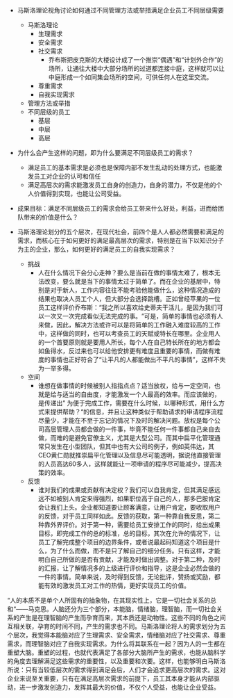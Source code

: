 
- 马斯洛理论视角讨论如何通过不同管理方法或举措满足企业员工不同层级需要
	- 马斯洛理论
		- 生理需求
		- 安全需求
		- 社交需求
			- 乔布斯把皮克斯的大楼设计成了一个推崇“偶遇”和“计划外合作”的场所，让通往大楼中大部分场所的过道都连接中庭，这样就可以让中庭形成一个如同集会场所的空间，可供任何人在这里交流。
		- 尊重需求
		- 自我实现需求
	- 管理方法或举措
	- 不同层级的员工
		- 基层
		- 中层
		- 高层

- 为什么会产生这样的问题，即为什么要满足不同层级员工的需求？
	- 满足员工的基本需求是必须也是保障内部不发生乱动的处理方式，也能激发员工对企业的认可和信任
	- 满足高层次的需求能激发员工自身的创造力，自身的潜力，不仅是他的个人价值得到实现，也能让公司受益。
- 成果目标：满足不同层级员工的需求会给员工带来什么好处，利益，进而给团队带来的价值是什么？
- 马斯洛理论划分的五个层次，在现代社会，前四个是人人都必然需要和满足的需求，而核心在于如何更好的满足最高层次的需求，特别是在当下以知识分子为主的企业，那么，如何更好的满足员工的自我实现需求？
	- 挑战
		- 人在什么情况下会分心走神？要么是当前在做的事情太难了，根本无法改变，要么就是当下的事情太过于简单了。而在企业的基层中，特别是对于新人，工作内容往往不能考验他能做什么，这种情况造成的结果也取决人员工个人，但大部分会选择跳槽。正如曾经苹果的一位员工这样评价乔布斯：“我之所以喜欢给史蒂夫干活儿，是因为我们可以一次又一次完成看似无法完成的事。​”可是，简单的事情也必须有人来做，因此，解决方法或许可以是将简单的工作融入难度较高的工作中，这样做的同时，也可以考查员工的天赋或特长在哪里。企业用人的一个首要原则就是要用人所长，每个人在自己特长所在的地方都会如鱼得水，反过来也可以给他安排更有难度且重要的事情，而做有难度的事情也正好符合了“让平凡的人都能做出不平凡的事情”，这样不失为一举多得。
	- 空间
		- 谁想在做事情的时候被别人指指点点？适当放权，给与一定空间，也就是给与适当的自由度，才能激发一个人最高的效率。而应该做的，是传递出” 为便于完成工作，需要在什么时候，以哪种形式，用什么方式来提供帮助？“的信息，并且让这种类似于帮助请求的申请程序流程尽量少，才能在不至于忘记的情况下及时的解决问题。放权是每个公司高层管理人员都会做的一件事，毕竟不能任何一件事都自己亲自去做，而难的是避免官僚主义，尤其是大型公司。而其中扁平化管理通常只发生在小型团队，但其中也有大公司的例子，例如英伟达，其CEO黄仁勋就推崇扁平化管理以及信息尽可能透明，据说他直接管理的人员高达60多人，这样就能让一项申请的程序尽可能减少，提高决策的效率。
	- 反馈
		- 谁对我们的成果或贡献有决定权？我们可以自我肯定，但其满足感远远不如被别人肯定来得强烈，如果职位高于自己的人，那多巴胺肯定会让我们上头。企业都知道要让顾客满意，让用户肯定，要收取用户的反馈，对于员工同样如此。反馈的获取，第一种靠自我反思，第二种靠外界评价。对于第一种，需要给员工安排工作的同时，给出成果目标，即完成工作的总的标准，总的目标，其次在允许的情况下，让员工了解完成整个项目的边界条件，或者说最起码知道这个项目是什么，为了什么而做，而不是只了解自己的细分任务。只有这样，才能明白自己所做的是否有贡献，才能及时做出调整。对于第二种，及时的汇报，让了解情况多的上级进行评价和指导，这是企业必然会做的一件的事情。简单来说，及时得到反馈，无论批评，赞扬或奖励，都能有效的激发员工对工作的热情，更好实现员工的价值。


“人的本质不是单个人所固有的抽象物，在其现实性上，它是一切社会关系的总和“——马克思。人脑还分为三个部分，本能脑，情绪脑，理智脑，而一切社会关系的产生是在理智脑的产生而孕育而来，其本质还是动物性。这些不同的角色之间互相关联，孕育的时间不同，产生的需求也不同。马斯洛理论将人的需求划分为五个层次，我觉得本能脑对应了生理需求、安全需求，情绪脑对应了社交需求、尊重需求，而理智脑对应了自我实现需求。为什么将其联系在一起？因为人的一生都在重塑大脑。重塑的过程，也就代表满足了各部分大脑所产生的需求，也能从脑科学的角度去理解满足这些需求的重要性，以及重要和次要。这样，也能够明白马斯洛所说：只有当较低层次的需求得到满足会后，人们才会追求更高层次的需求。这对企业来说至关重要，只有在满足高层次需求的前提下，员工其本身才能从内部驱动，进一步激发创造力，发挥其最大的价值，不仅个人受益，也能让企业受益。

